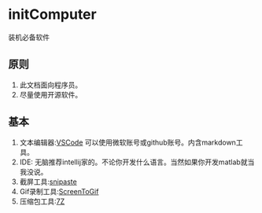 # initComputer
装机必备软件

## 原则
1. 此文档面向程序员。
2. 尽量使用开源软件。

## 基本
1. 文本编辑器:[VSCode](https://code.visualstudio.com/)
可以使用微软账号或github账号。内含markdown工具。
2. IDE: 无脑推荐intellij家的。不论你开发什么语言。当然如果你开发matlab就当我没说。
3. 截屏工具:[snipaste](https://zh.snipaste.com/)
4. Gif录制工具:[ScreenToGif](https://www.screentogif.com/)
5. 压缩包工具:[7Z](https://www.7-zip.org/download.html)
